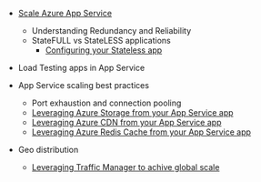 * [Scale Azure App Service](/documentation/articles/web-sites-scale/)
  
    * Understanding Redundancy and Reliability
    * StateFULL vs StateLESS applications
        * [Configuring your Stateless app](https://azure.microsoft.com/blog/disabling-arrs-instance-affinity-in-windows-azure-web-sites/)
* Load Testing apps in App Service   
* App Service scaling best practices
  
    * Port exhaustion and connection pooling
    * [Leveraging Azure Storage from your App Service app](/documentation/articles/storage-dotnet-how-to-use-blobs/)
    * [Leveraging Azure CDN from your App Service app](/documentation/articles/cdn-overview/)
    * [Leveraging Azure Redis Cache from your App Service app](/documentation/articles/cache-dotnet-how-to-use-azure-redis-cache/)
* Geo distribution
  
    * [Leveraging Traffic Manager to achive global scale](/documentation/articles/traffic-manager-overview/)